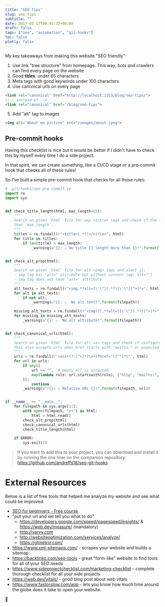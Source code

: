 ```yaml
---
title: "SEO Tips"
slug: seo-tips
subtitle: ""
date: 2017-02-17T00:45:32+00:00
draft: false
tags: ["seo", "automation", "git-hooks"]
toc: false
plotly: false
---
```


My key takeaways from making this website "SEO friendly":

1. Use link "tree structure" from homepage. This way, bots and crawlers can find every page on the website
2. Good **titles**, under 65 characters
3. Meta tags with good keywords under 100 characters
4. Use canonical urls on every page

```html
<link rel="canonical" href="http://localhost:1313/blog/seo-tips/">
<!-- instead of -->
<link rel="canonical" href="/blog/seo-tips">
```

5. Add "alt" tag to images

```html
<img alt="About me picture" src="/images/about.jpeg">
```

## Pre-commit hooks

Having this checklist is nice but it would be better if I didn't have to check this by myself every time I do a side project.

In that spirit, we can create something, like a CI/CD stage or a pre-commit hook that checks all of these rules!

So I've built a simple pre-commit hook that checks for all those rules:

```python
# .git/hooks/seo-pre-commit.py
import re
import sys


def check_title_length(html, max_length=65):
    """
    Search on given `html` file for any <title> tags and check if the title length is greater
    than `max_length`.
    """
    titles = re.findall(r"<title>(.*?)</title>", html)
    for title in titles:
        if len(title) > max_length:
            _warning(u"{}: ⚠️ No title {} length more than {}!".format(filepath, title, max_length))


def check_alt_prop(html):
    """
    Search on given `html` file for all <img> tags and alert if:
    - img tag has "alt=" attribute but without content (eg: alt="")
    - img tag does not have "atl=" attribute
    """
    alt_texts = re.findall(r"<img.*?alt=[\'\"](.*?)[\'\"][^>]*>", html)
    for alt in alt_texts:
        if not alt:
            _warning(u"{}: ⚠️  No alt text!".format(filepath))

    missing_alt_texts = re.findall(r"<img(?!.*?alt=([\'\"]).*?)[^>]*>", html)
    for missing in missing_alt_texts:
        _warning(u"{}: ⚠️  No alt attribute!".format(filepath))


def check_canonical_urls(html):
    """
    Search on given `html` file for all <a> tags and check if configured href is canonical. (absolute url)
    This also accepts urls when href starts with "mailto:" or expected characters: "#", "{", "%", ""
    """
    urls = re.findall(r'<a\s+(?:[^>]*?\s+)?href="([^"]*)"', html)
    for url in urls:
        if any([
            url == "",  # empty url is accepted
            map(lambda rule: url.startswith(rule), ["http", "mailto:", "#", "{", "%"],),
        ]):
            continue
        _warning(u"({}) ⚠️ Relative URL {}!".format(filepath, url))


if __name__ == "__main__":
    for filepath in sys.argv[1:]:
        with open(filepath, "r+") as html:
            html = html.read()
        check_alt_prop(html)
        check_canonical_urls(html)
        check_title_length(html)

    if ERROR:
        sys.exit(1)
```

> If you want to add this to your project, you can download and install it by running the one liner on the companion repository: https://github.com/andreffs18/seo-git-hooks


# External Resources

Below is a list of free tools that helped me analyze my website and see what could be improved:

* [SEO for beginners - Free course](https://www.youtube.com/watch?v=_M7rAjznXFM&list=PLdN82lhRV2eJzgOrTTTmBhHrqR6kTEo07)
* "put your url and we tell you what to do"
    * https://developers.google.com/speed/pagespeed/insights/ & https://web.dev/measure/ (mandatory)
    * http://varvy.com
    * http://websiteoptimization.com/services/analyze/
    * https://gtmetrix.com/
* https://www.xml-sitemaps.com/ - scrapes your website and builds a sitemap
* https://backlinko.com/seo-tools - great "form-like" website to find tools for all of your SEO needs
* https://www.sideprojectchecklist.com/marketing-checklist - complete thorough checklist for all your side projects
* https://web.dev/vitals/ - good blog post about web vitals
* https://www.fastorslow.com/app - lets you know how much time around the globe does it take to open your website.

👋
